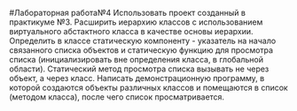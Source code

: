 #Лабораторная работа№4
Использовать проект созданный в практикуме №3.
Расширить иерархию классов с использованием виртуального абстактного класса в качестве основы иерархии.
Определить в классе статическую компоненту - указатель на начало связанного списка объектов и статическую функцию для просмотра списка (инициализировать вне определения класса, в глобальной области). Статический метод просмотра списка вызывать не через объект, а через класс.
Написать демонстрационную программу, в которой создаются объекты различных классов и помещаются в список (методом класса), после чего список просматривается.
